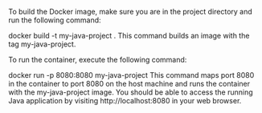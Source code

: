 To build the Docker image, make sure you are in the project directory and run the following command:


docker build -t my-java-project .
This command builds an image with the tag my-java-project.

To run the container, execute the following command:

docker run -p 8080:8080 my-java-project
This command maps port 8080 in the container to port 8080 on the host machine and runs the container with the my-java-project image. You should be able to access the running Java application by visiting http://localhost:8080 in your web browser.